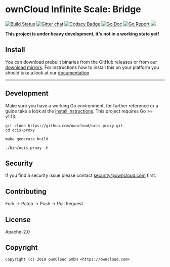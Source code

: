 # ownCloud Infinite Scale: Bridge

[![Build Status](https://cloud.drone.io/api/badges/owncloud/ocis-proxy/status.svg)](https://cloud.drone.io/owncloud/ocis-proxy)
[![Gitter chat](https://badges.gitter.im/cs3org/reva.svg)](https://gitter.im/cs3org/reva)
[![Codacy Badge](https://api.codacy.com/project/badge/Grade/d005a4722c1b463b9b95060479018e99)](https://www.codacy.com/gh/owncloud/ocis-proxy?utm_source=github.com&amp;utm_medium=referral&amp;utm_content=owncloud/ocis-proxy&amp;utm_campaign=Badge_Grade)
[![Go Doc](https://godoc.org/github.com/owncloud/ocis-proxy?status.svg)](http://godoc.org/github.com/owncloud/ocis-proxy)
[![Go Report](http://goreportcard.com/badge/github.com/owncloud/ocis-proxy)](http://goreportcard.com/report/github.com/owncloud/ocis-proxy)
[![](https://images.microbadger.com/badges/image/owncloud/ocis-proxy.svg)](http://microbadger.com/images/owncloud/ocis-proxy "Get your own image badge on microbadger.com")

**This project is under heavy development, it's not in a working state yet!**

## Install

You can download prebuilt binaries from the GitHub releases or from our [download mirrors](http://download.owncloud.com/ocis/bridge/). For instructions how to install this on your platform you should take a look at our [documentation](https://owncloud.github.io/ocis-proxy/)
****
## Development

Make sure you have a working Go environment, for further reference or a guide take a look at the [install instructions](http://golang.org/doc/install.html). This project requires Go >= v1.13.

```console
git clone https://github.com/owncloud/ocis-proxy.git
cd ocis-proxy

make generate build

./bin/ocis-proxy -h
```

## Security

If you find a security issue please contact security@owncloud.com first.

## Contributing

Fork -> Patch -> Push -> Pull Request

## License

Apache-2.0

## Copyright

```console
Copyright (c) 2019 ownCloud GmbH <https://owncloud.com>
```
